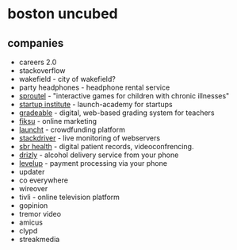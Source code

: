 boston uncubed
==============


companies
---------
* careers 2.0
* stackoverflow
* wakefield - city of wakefield?
* party headphones - headphone rental service
* [sproutel](www.sproutel.com) - "interactive games for children with chronic illnesses"
* [startup institute](startupinstitute.com) - launch-academy for startups
* [gradeable](www.gradeable.com) - digital, web-based grading system for teachers
* [fiksu](http://www.fiksu.com/company/company-overview) - online marketing
* [launcht](www.launcht.com) - crowdfunding platform
* [stackdriver](http://www.stackdriver.com/about-stackdriver/) - live monitoring of webservers
* [sbr health](http://www.sbrhealth.com/about-sbr) - digital patient records, videoconfrencing.
* [drizly](http://www.drizly.com/about.php) - alcohol delivery service from your phone
* [levelup](https://www.thelevelup.com/jobs) - payment processing via your phone
* updater
* co everywhere
* wireover
* tivli - online television platform
* gopinion
* tremor video
* amicus
* clypd
* streakmedia
